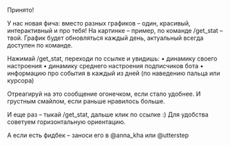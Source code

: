 Принято!

У нас новая фича: вместо разных графиков – один, красивый, интерактивный и про тебя! На картинке – пример[,](https://utterstep-public.fra1.digitaloceanspaces.com/ilquentir/example-graph.png) по команде /get_stat – твой.
График будет обновляться каждый день, актуальный всегда доступен по команде.

Нажимай /get_stat, переходи по ссылке и увидишь:
• динамику своего настроения
• динамику среднего настроения подписчиков бота
• информацию про события в каждый из дней (по наведению пальца или курсора)

Отреагируй на это сообщение огонечком, если стало удобнее. И грустным смайлом, если раньше нравилось больше.

И еще раз – тыкай /get_stat, дальше клик по ссылке :) Для удобства советуем горизонтальную ориентацию.

А если есть фидбек – заноси его в @anna_kha или @utterstep